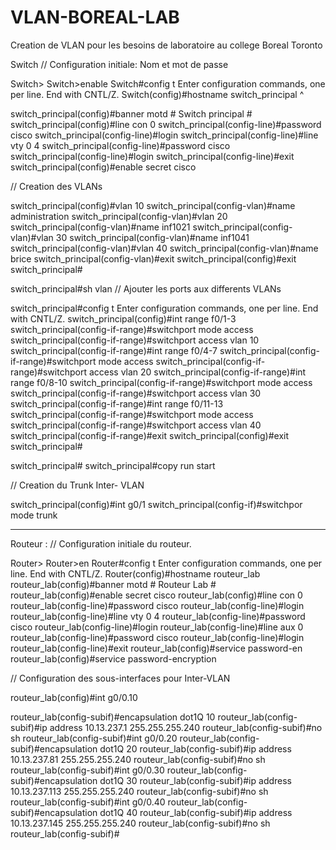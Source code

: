 # VLAN-BOREAL-LAB
Creation de VLAN pour les besoins de laboratoire au college Boreal Toronto

Switch 
// Configuration initiale: Nom et mot de passe 

Switch>
Switch>enable
Switch#config t
Enter configuration commands, one per line.  End with CNTL/Z.
Switch(config)#hostname switch_principal                                ^

switch_principal(config)#banner motd # Switch principal #
switch_principal(config)#line con 0
switch_principal(config-line)#password cisco
switch_principal(config-line)#login
switch_principal(config-line)#line vty 0 4
switch_principal(config-line)#password cisco
switch_principal(config-line)#login
switch_principal(config-line)#exit
switch_principal(config)#enable secret cisco

// Creation des VLANs

switch_principal(config)#vlan 10
switch_principal(config-vlan)#name administration
switch_principal(config-vlan)#vlan 20
switch_principal(config-vlan)#name inf1021
switch_principal(config-vlan)#vlan 30
switch_principal(config-vlan)#name inf1041
switch_principal(config-vlan)#vlan 40
switch_principal(config-vlan)#name brice
switch_principal(config-vlan)#exit
switch_principal(config)#exit
switch_principal#


switch_principal#sh vlan
// Ajouter les ports aux differents VLANs 

switch_principal#config t
Enter configuration commands, one per line.  End with CNTL/Z.
switch_principal(config)#int range f0/1-3
switch_principal(config-if-range)#switchport mode access
switch_principal(config-if-range)#switchport access vlan 10
switch_principal(config-if-range)#int range f0/4-7
switch_principal(config-if-range)#switchport mode access
switch_principal(config-if-range)#switchport access vlan 20
switch_principal(config-if-range)#int range f0/8-10
switch_principal(config-if-range)#switchport mode access
switch_principal(config-if-range)#switchport access vlan 30
switch_principal(config-if-range)#int range f0/11-13
switch_principal(config-if-range)#switchport mode access
switch_principal(config-if-range)#switchport access vlan 40
switch_principal(config-if-range)#exit
switch_principal(config)#exit
switch_principal#

switch_principal#
switch_principal#copy run start

// Creation du Trunk Inter- VLAN

switch_principal(config)#int g0/1
switch_principal(config-if)#switchpor mode trunk

-----------------------

Routeur : 
// Configuration initiale du routeur.

Router>
Router>en
Router#config t
Enter configuration commands, one per line.  End with CNTL/Z.
Router(config)#hostname routeur_lab
routeur_lab(config)#banner motd # Routeur Lab #
routeur_lab(config)#enable secret cisco
routeur_lab(config)#line con 0
routeur_lab(config-line)#password cisco
routeur_lab(config-line)#login
routeur_lab(config-line)#line vty 0 4
routeur_lab(config-line)#password cisco
routeur_lab(config-line)#login
routeur_lab(config-line)#line aux 0 
routeur_lab(config-line)#password cisco
routeur_lab(config-line)#login
routeur_lab(config-line)#exit
routeur_lab(config)#service password-en
routeur_lab(config)#service password-encryption 

// Configuration des sous-interfaces pour Inter-VLAN

routeur_lab(config)#int g0/0.10

routeur_lab(config-subif)#encapsulation dot1Q 10
routeur_lab(config-subif)#ip address 10.13.237.1 255.255.255.240
routeur_lab(config-subif)#no sh
routeur_lab(config-subif)#int g0/0.20
routeur_lab(config-subif)#encapsulation dot1Q 20
routeur_lab(config-subif)#ip address 10.13.237.81 255.255.255.240
routeur_lab(config-subif)#no sh
routeur_lab(config-subif)#int g0/0.30
routeur_lab(config-subif)#encapsulation dot1Q 30
routeur_lab(config-subif)#ip address 10.13.237.113 255.255.255.240
routeur_lab(config-subif)#no sh
routeur_lab(config-subif)#int g0/0.40
routeur_lab(config-subif)#encapsulation dot1Q 40
routeur_lab(config-subif)#ip address 10.13.237.145 255.255.255.240
routeur_lab(config-subif)#no sh
routeur_lab(config-subif)#
